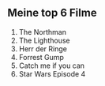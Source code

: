 ## Meine top 6 Filme
 1. The Northman
 2. The Lighthouse
 3. Herr der Ringe
 4. Forrest Gump
 5. Catch me if you can
 6. Star Wars Episode 4
